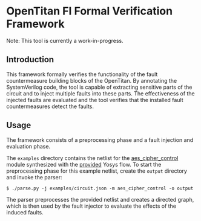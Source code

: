 # OpenTitan FI Formal Verification Framework
Note: This tool is currently a work-in-progress.
## Introduction
This framework formally verifies the functionality of the fault countermeasure
building blocks of the OpenTitan. By annotating the SystemVerilog code, the tool
is capable of extracting sensitive parts of the circuit and to inject multiple 
faults into these parts. The effectiveness of the injected faults are
evaluated and the tool verifies that the installed fault countermeasures detect 
the faults.

## Usage
The framework consists of a preprocessing phase and a fault injection and 
evaluation phase. 

The `examples` directory contains the netlist for the 
[aes_cipher_control](https://github.com/lowRISC/opentitan/blob/master/hw/ip/aes/rtl/aes_cipher_control.sv) 
module synthesized with the 
[provided](https://github.com/lowRISC/opentitan/tree/master/hw/ip/aes/pre_syn) 
Yosys flow. To start the preprocessing phase for this  example netlist, create 
the `output` directory and invoke the parser:
```console
$ ./parse.py -j examples/circuit.json -m aes_cipher_control -o output
```
The parser preprocesses the provided netlist and creates a directed graph, which
is then used by the fault injector to evaluate the effects of the induced 
faults.